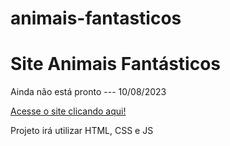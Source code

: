 # animais-fantasticos
<h1>Site Animais Fantásticos</h1>
<p>Ainda não está pronto --- 10/08/2023</p>
<a href="https://c0nant.github.io/animais-fantasticos/">Acesse o site clicando aqui!</a>
<p>Projeto irá utilizar HTML, CSS e JS</p>
